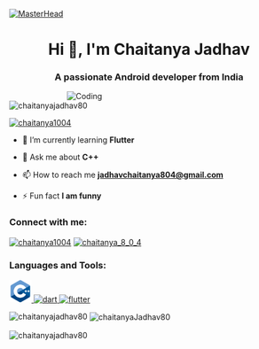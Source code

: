 [![MasterHead](https://1.bp.blogspot.com/-7A4WynwLsMw/XbBpCXG8fHI/AAAAAAAAMt4/uOa1bpLskYgrwGbllhSu2SDj_Mig8SXJQCLcBGAsYHQ/s1600/2000_600px.gif)](https://rishavchanda.io)
<h1 align="center">Hi 👋, I'm Chaitanya Jadhav</h1>
<h3 align="center">A passionate Android developer from India</h3>
<img align="right" alt="Coding" width="400" src="https://camo.githubusercontent.com/0eda36005abd9bf7e72584afc2f6ef1e808a357cb65a07fc2fe5036ba5268df7/68747470733a2f2f692e70696e696d672e636f6d2f6f726967696e616c732f65382f66342f35332f65386634353334363961336563393765636433353464663436356437333931332e676966">

<p align="left"> <img src="https://komarev.com/ghpvc/?username=chaitanyajadhav80&label=Profile%20views&color=0e75b6&style=flat" alt="chaitanyajadhav80" /> </p>

<p align="left"> <a href="https://twitter.com/chaitanya1004" target="blank"><img src="https://img.shields.io/twitter/follow/chaitanya1004?logo=twitter&style=for-the-badge" alt="chaitanya1004" /></a> </p>

- 🌱 I’m currently learning **Flutter**

- 💬 Ask me about **C++**

- 📫 How to reach me **jadhavchaitanya804@gmail.com**

- ⚡ Fun fact **I am funny**

<h3 align="left">Connect with me:</h3>
<p align="left">
<a href="https://twitter.com/Chaitanya1004" target="blank"><img align="center" src="https://raw.githubusercontent.com/rahuldkjain/github-profile-readme-generator/master/src/images/icons/Social/twitter.svg" alt="chaitanya1004" height="30" width="40" /></a>
<a href="https://instagram.com/chaitanya_8_0_4" target="blank"><img align="center" src="https://raw.githubusercontent.com/rahuldkjain/github-profile-readme-generator/master/src/images/icons/Social/instagram.svg" alt="chaitanya_8_0_4" height="30" width="40" /></a>
</p>

<h3 align="left">Languages and Tools:</h3>
<p align="left"> <a href="https://www.w3schools.com/cpp/" target="_blank" rel="noreferrer"> <img src="https://raw.githubusercontent.com/devicons/devicon/master/icons/cplusplus/cplusplus-original.svg" alt="cplusplus" width="40" height="40"/> </a> <a href="https://dart.dev" target="_blank" rel="noreferrer"> <img src="https://www.vectorlogo.zone/logos/dartlang/dartlang-icon.svg" alt="dart" width="40" height="40"/> </a> <a href="https://flutter.dev" target="_blank" rel="noreferrer"> <img src="https://www.vectorlogo.zone/logos/flutterio/flutterio-icon.svg" alt="flutter" width="40" height="40"/> </a> </p>

<p><img align="left" src="https://github-readme-stats.vercel.app/api/top-langs?username=chaitanyajadhav80&show_icons=true&locale=en&layout=compact" alt="chaitanyajadhav80" /></p>

<p>&nbsp;<img align="center" src="https://github-readme-stats.vercel.app/api?username=chaitanyajadhav80&show_icons=true&locale=en" alt="chaitanyaJadhav80" /></p>

<p><img align="center" src="https://github-readme-streak-stats.herokuapp.com/?user=chaitanyajadhav80&" alt="chaitanyajadhav80" /></p>
